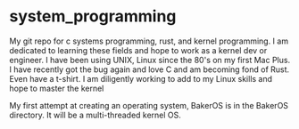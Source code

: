 # system_programming

My git repo for c systems programming, rust, and kernel programming. I am dedicated to learning these fields and hope to work as a kernel dev or engineer.
I have been using UNIX, Linux since the 80's on my first Mac Plus. I have recently got the bug again and love C and am becoming fond of Rust. Even have a t-shirt. I am diligently working to add to my Linux skills and hope to master the kernel

My first attempt at creating an operating system, BakerOS is in the BakerOS directory. It will be a multi-threaded kernel OS.
